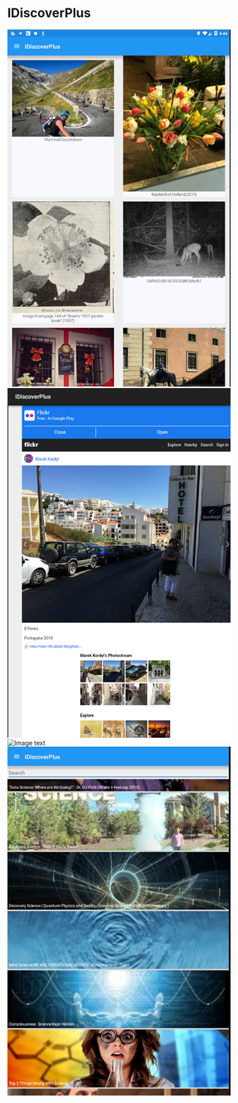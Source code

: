 # IDiscoverPlus
![Image text](https://github.com/fulinme/IdiscoveryPlus/blob/master/resource/0.png)
![Image text](https://github.com/fulinme/IdiscoveryPlus/blob/master/resource/1.png)
![Image text](https://github.com/fulinme/IdiscoveryPlus/blob/master/resource/2.png)
![Image text](https://github.com/fulinme/IdiscoveryPlus/blob/master/resource/3.png)
